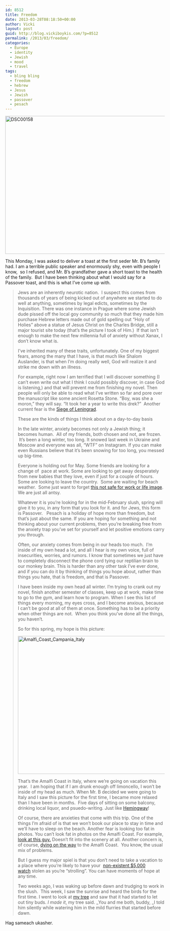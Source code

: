 ```yaml
---
id: 8512
title: Freedom
date: 2013-03-28T08:18:50+00:00
author: Vicki
layout: post
guid: http://blog.vickiboykis.com/?p=8512
permalink: /2013/03/freedom/
categories:
  - Europe
  - identity
  - Jewish
  - mood
  - travel
tags:
  - bling bling
  - freedom
  - hebrew
  - Jesus
  - Jewish
  - passover
  - pesach
---
```

<p style="text-align: left;">
  <a href="http://blog.vickiboykis.com/wp-content/uploads/2013/03/DSC00158.jpg"><img class="aligncenter size-medium wp-image-8519" alt="DSC00158" src="http://blog.vickiboykis.com/wp-content/uploads/2013/03/DSC00158-580x435.jpg" width="580" height="435" /></a>
</p>

<p style="text-align: left;">
  This Monday, I was asked to deliver a toast at the first seder Mr. B&#8217;s family had. I am a terrible public speaker and enormously shy, even with people I know,  so I refused, and Mr. B&#8217;s grandfather gave a short toast to the health of the family.  But I have been thinking about what I would say for a Passover toast, and this is what I&#8217;ve come up with.<!--more-->
</p>

> <p style="text-align: left;">
>   Jews are an inherently neurotic nation.  I suspect this comes from thousands of years of being kicked out of anywhere we started to do well at anything, sometimes by legal edicts, sometimes by the Inquisition. There was one instance in Prague where some Jewish dude pissed off the local goy community so much that they made him purchase Hebrew letters made out of gold spelling out &#8220;Holy of Holies&#8221; above a statue of Jesus Christ on the Charles Bridge, still a major tourist site today (that&#8217;s the picture I took of Him.)  If that isn&#8217;t enough to make the next few millennia full of anxiety without Xanax, I don&#8217;t know what is.
> </p>
> 
> <p style="text-align: left;">
>   I&#8217;ve inherited many of these traits, unfortunately. One of my biggest fears, among the many that I have, is that much like Shalom Auslander, is that when I&#8217;m doing really well, God will realize it and strike me down with an illness.
> </p>
> 
> <p style="text-align: left;">
>   For example, right now I am terrified that I will discover something (I can&#8217;t even write out what I think I could possibly discover, in case God is listening,) and that will prevent me from finishing my novel. Then people will only be able to read what I&#8217;ve written so far and pore over the manuscript like some ancient Rosetta Stone. &#8220;Boy, was she a moron,&#8221; they will say. &#8220;It took her a year to write this drek?&#8221;  Another current fear is the <a href="http://blog.vickiboykis.com/2012/05/mr-b-and-i-are-prepared-for-anything-anything-being-either-pogroms-or-the-siege-of-leningrad/" target="_blank">Siege of Leningrad</a>.
> </p>
> 
> <p style="text-align: left;">
>   These are the kinds of things I think about on a day-to-day basis
> </p>
> 
> <p style="text-align: left;">
>   In the late winter, anxiety becomes not only a Jewish thing; it becomes human.  All of my friends, both chosen and not, are frozen.  It&#8217;s been a long winter, too long. It snowed last week in Ukraine and Moscow and everyone was all, &#8220;WTF&#8221; on Instagram. If you can make even Russians believe that it&#8217;s been snowing for too long, you messed up big-time.
> </p>
> 
> <p style="text-align: left;">
>   Everyone is holding out for May. Some friends are looking for a change of  pace at work. Some are looking to get away desperately from new babies that they love, even if just for a couple of hours. Some are looking to leave the country.  Some are waiting for beach weather.  Some just want to forget <a href="http://popwatch.ew.com/2013/02/25/kim-kardashian-kanye-west-magazine-cover/" target="_blank">this not safe for work or life image</a>. We are just all antsy.
> </p>
> 
> Whatever it is you&#8217;re looking for in the mid-February slush, spring will give it to you, in any form that you look for it. and for Jews, this form is Passover.   Pesach is a holiday of hope more than freedom, but that&#8217;s just about the same. If you are hoping for something and not thinking about your current problems, then you&#8217;re breaking free from the anxiety trap you&#8217;ve set for yourself and let positive emotions carry you through.
> 
> Often, our anxiety comes from being in our heads too much.  I&#8217;m inside of my own head a lot, and all I hear is my own voice, full of insecurities, worries, and rumors. I know that sometimes we just have to completely disconnect the phone cord tying our reptilian brain to our monkey brain. This is harder than any other task I&#8217;ve ever done, and if you can do it by thinking of things you hope about, rather than things you hate, that is freedom, and that is Passover.
> 
> I have been inside my own head all winter. I&#8217;m trying to crank out my novel, finish another semester of classes, keep up at work, make time to go to the gym, and learn how to program. When I see this list of things every morning, my eyes cross, and I become anxious, because I can&#8217;t be good at all of them at once. Something has to be a priority when other things are not.  When you think you&#8217;ve done all the things, you haven&#8217;t.
> 
> So for this spring, my hope is this picture:
> 
> [<img class="aligncenter size-medium wp-image-8521" alt="Amalfi_Coast_Campania_Italy" src="http://blog.vickiboykis.com/wp-content/uploads/2013/03/Amalfi_Coast_Campania_Italy-580x435.jpg" width="580" height="435" />](http://blog.vickiboykis.com/wp-content/uploads/2013/03/Amalfi_Coast_Campania_Italy.jpg)
> 
> That&#8217;s the Amalfi Coast in Italy, where we&#8217;re going on vacation this year.  I am hoping that if I am drunk enough off limoncello, I won&#8217;t be inside of my head as much. When Mr. B decided we were going to Italy and I saw this picture for the first time, I became more relaxed than I have been in months.  Five days of sitting on some balcony, drinking local liquor, and psuedo-writing. Just like <a href="http://ironingboardcollective.files.wordpress.com/2011/03/jean-patchett-and-ernest-hemingway-by-clifford-coffin-vogue-1950-big.jpg" target="_blank">Hemingway</a>!
> 
> Of course, there are anxieties that come with this trip. One of the things I&#8217;m afraid of is that we won&#8217;t book our place to stay in time and we&#8217;ll have to sleep on the beach. Another fear is looking too fat in photos. You can&#8217;t look fat in photos on the Amalfi Coast. For example, <a href="http://www.thestar.com/life/travel/2012/11/24/european_travel_converted_amalfi_coast_monastery_offers_breathtaking_views.html" target="_blank">look at this guy.</a> Doesn&#8217;t fit into the scenery at all. Another concern is, of course, <a href="http://www.youtube.com/watch?v=Tsv7rMEJx3M" target="_blank">dying on the way</a> to the Amalfi Coast.  You know, the usual mix of problems.
> 
> But I guess my major spiel is that you don&#8217;t need to take a vacation to a place where you&#8217;re likely to have your  <a href="http://www.thefreelibrary.com/Rolex+MP+and+wife+mugged.-a0151259043" target="_blank">non-existent $5,000 watch</a> stolen as you&#8217;re &#8220;strolling&#8221;. You can have moments of hope at any time.
> 
> Two weeks ago, I was waking up before dawn and trudging to work in the slush.  This week, I saw the sunrise and heard the birds for the first time. I went to look at <a href="http://blog.vickiboykis.com/2012/10/mr-b-and-i-plant-a-tree/" target="_blank">my tree</a> and saw that it had started to let out tiny buds. _I made it_, my tree said. _You and me both, buddy, _I told him silently while watering him in the mild flurries that started before dawn.

Hag sameach ukasher.